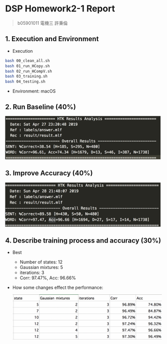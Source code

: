 # DSP Homework2-1 Report
> b05901011 電機三 許秉倫
## 1. Execution and Environment
- Execution
```bash
bash 00_clean_all.sh
bash 01_run_HCopy.sh
bash 02_run_HCompV.sh
bash 03_training.sh
bash 04_testing.sh
```
- Environment: macOS

## 2. Run Baseline (40%)
<img src='assets/baseline.png' width='500px'>

## 3. Improve Accuracy (40%)
<img src='assets/improved.png' width='500px'>

## 4. Describe training process and accuracy (30%)
- Best
  
  - Number of states: 12
  - Gaussian mixtures: 5
  - iterations: 3
  - Corr: 97.47%, Acc: 96.66%
- How some changes effect the performance:
   
    <img src="assets/experiment.png" width="500px">